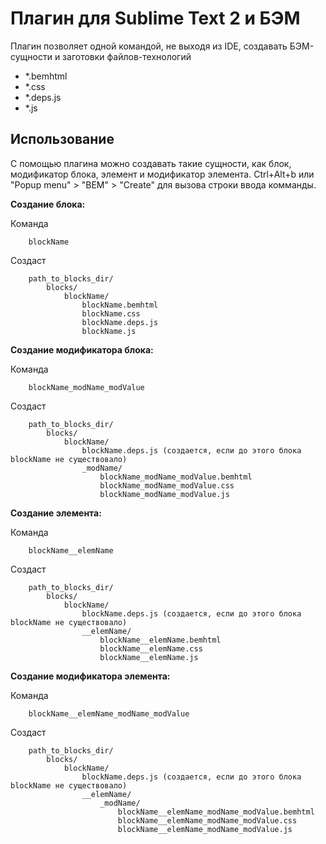 Плагин для Sublime Text 2 и БЭМ
===============================

Плагин позволяет одной командой, не выходя из IDE, создавать БЭМ-сущности и заготовки файлов-технологий

* *.bemhtml
* *.css
* *.deps.js
* *.js

Использование
-------------

С помощью плагина можно создавать такие сущности, как блок, модификатор блока, элемент и модификатор элемента. Ctrl+Alt+b или "Popup menu" > "BEM" > "Create" для вызова строки ввода комманды.

**Создание блока:**

Команда
```
    blockName
```

Создаст
```
    path_to_blocks_dir/
        blocks/
            blockName/
                blockName.bemhtml
                blockName.css
                blockName.deps.js
                blockName.js
```

**Создание модификатора блока:**

Команда
```
    blockName_modName_modValue
```

Создаст
```
    path_to_blocks_dir/
        blocks/
            blockName/
                blockName.deps.js (создается, если до этого блока blockName не существовало)
                _modName/
                    blockName_modName_modValue.bemhtml
                    blockName_modName_modValue.css
                    blockName_modName_modValue.js
```

**Создание элемента:**

Команда
```
    blockName__elemName
```

Создаст
```
    path_to_blocks_dir/
        blocks/
            blockName/
                blockName.deps.js (создается, если до этого блока blockName не существовало)
                __elemName/
                    blockName__elemName.bemhtml
                    blockName__elemName.css
                    blockName__elemName.js
```

**Создание модификатора элемента:**

Команда
```
    blockName__elemName_modName_modValue
```

Создаст
```
    path_to_blocks_dir/
        blocks/
            blockName/
                blockName.deps.js (создается, если до этого блока blockName не существовало)
                __elemName/
                    _modName/
                        blockName__elemName_modName_modValue.bemhtml
                        blockName__elemName_modName_modValue.css
                        blockName__elemName_modName_modValue.js
```
